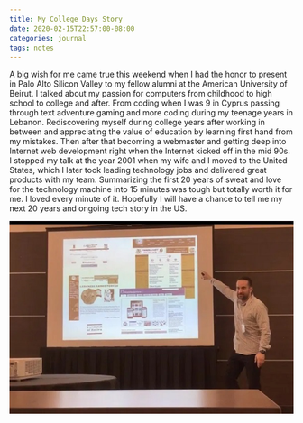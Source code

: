 ```yaml
---
title: My College Days Story
date: 2020-02-15T22:57:00-08:00
categories: journal 
tags: notes 
---
```

A big wish for me came true this weekend when I had the honor to present in Palo Alto Silicon Valley to my fellow alumni at the American University of Beirut. I talked about my passion for computers from childhood to high school to college and after. From coding when I was 9 in Cyprus passing through text adventure gaming and more coding during my teenage years in Lebanon. Rediscovering myself during college years after working in between and appreciating the value of education by learning first hand from my mistakes. Then after that becoming a webmaster and getting deep into Internet web development right when the Internet kicked off in the mid 90s. I stopped my talk at the year 2001 when my wife and I moved to the United States, which I later took leading technology jobs and delivered great products with my team. Summarizing the first 20 years of sweat and love for the technology machine into 15 minutes was tough but totally worth it for me. I loved every minute of it. Hopefully I will have a chance to tell me my next 20 years and ongoing tech story in the US.

![image1](/assets/images/events/img_0008.jpg)
